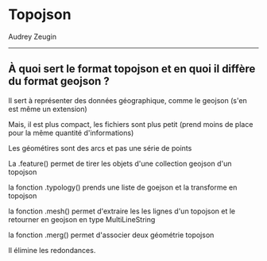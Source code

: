 # Topojson

Audrey Zeugin

------

## À quoi sert le format topojson et en quoi il diffère du format geojson ?

Il sert à représenter des données géographique, comme le geojson (s'en est même un extension)

Mais, il est plus compact, les fichiers sont plus petit (prend moins de place pour la même quantité d'informations)

Les géométires sont des arcs et pas une série de points

La .feature() permet de tirer les objets d'une collection geojson d'un topojson

la fonction .typology() prends une liste de goejson et la transforme en topojson

la fonction .mesh() permet d'extraire les les lignes d'un topojson et le retourner en geojson en type MultiLineString

la fonction .merg() permet d'associer deux géométrie topojson

Il élimine les redondances.

